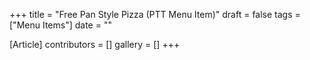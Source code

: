 +++
title = "Free Pan Style Pizza (PTT Menu Item)"
draft = false
tags = ["Menu Items"]
date = ""

[Article]
contributors = []
gallery = []
+++